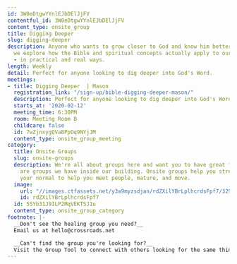 ```yaml
---
id: 3W0eDtgwYYnlEJbDElJjFV
contentful_id: 3W0eDtgwYYnlEJbDElJjFV
content_type: onsite_group
title: Digging Deeper
slug: digging-deeper
description: Anyone who wants to grow closer to God and know him better. Join us as
  we explore how the Bible and spiritual concepts actually apply to our everyday lives
  - in practical and real ways.
length: Weekly
detail: Perfect for anyone looking to dig deeper into God's Word.
meetings:
- title: Digging Deeper  | Mason
  registration_link: "/sign-up/bible-digging-deeper-mason/"
  description: Perfect for anyone looking to dig deeper into God's Word
  starts_at: '2020-02-12'
  meeting_time: 6:30PM
  room: Meeting Room B
  childcare: false
  id: 7wZjnxygQVaBPpOq9NYjJM
  content_type: onsite_group_meeting
category:
  title: Onsite Groups
  slug: onsite-groups
  description: We're all about groups here and want you to have great friends. Below
    are groups we have inside our building. Onsite groups help you stretch beyond
    your normal to help you meet people, mature, and move.
  image:
    url: "//images.ctfassets.net/y3a9myzsdjan/rdZXilYBrLplhcrdsFpf7/329eaeb6b476852a1f7ae33cd2b10679/onsite-groups.jpg"
    id: rdZXilYBrLplhcrdsFpf7
  id: 5SYb31J9ILP2MqVEKTSJ1u
  content_type: onsite_group_category
footnote: |-
  __Don't see the healing group you need?__
  Email us at hello@crossroads.net

  __Can't find the group you're looking for?__
  Visit the Group Tool to connect with others looking for the same thing.
---
```


